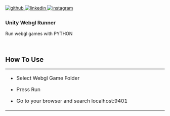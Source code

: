 <a href="https://github.com/turhan38" target="_blank">
<img src=https://img.shields.io/badge/github-%2324292e.svg?&style=for-the-badge&logo=github&logoColor=white alt=github style="margin-bottom: 5px;" />
</a>
<a href="https://linkedin.com/in/ibrahim-turhan-bayraktar-9b581b1b6" target="_blank">
<img src=https://img.shields.io/badge/linkedin-%231E77B5.svg?&style=for-the-badge&logo=linkedin&logoColor=white alt=linkedin style="margin-bottom: 5px;" />
</a>
<a href="https://instagram.com/turhanbayraktar38" target="_blank">
<img src=https://img.shields.io/badge/instagram-%23000000.svg?&style=for-the-badge&logo=instagram&logoColor=white alt=instagram style="margin-bottom: 5px;" />
</a>  
  



### Unity Webgl Runner  
Run webgl games with PYTHON  
  

<br/>  


## How To Use   
<table><tr><td valign="top" width="50%">

- Select Webgl Game Folder
  

- Press Run


- Go to your browser and search localhost:9401

</td></tr></table>  

<br/>  
